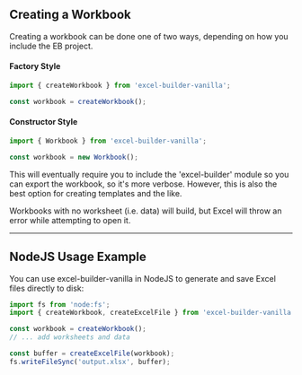 ## Creating a Workbook

Creating a workbook can be done one of two ways, depending on how you include the EB project.

#### Factory Style

```ts
import { createWorkbook } from 'excel-builder-vanilla';

const workbook = createWorkbook();
```

#### Constructor Style

```ts
import { Workbook } from 'excel-builder-vanilla';

const workbook = new Workbook();
```

This will eventually require you to include the 'excel-builder' module so you can export the workbook, so it's more verbose. However, this is also the best option for creating templates and the like.

Workbooks with no worksheet (i.e. data) will build, but Excel will throw an error while attempting to open it.

---

## NodeJS Usage Example

You can use excel-builder-vanilla in NodeJS to generate and save Excel files directly to disk:

```js
import fs from 'node:fs';
import { createWorkbook, createExcelFile } from 'excel-builder-vanilla';

const workbook = createWorkbook();
// ... add worksheets and data

const buffer = createExcelFile(workbook);
fs.writeFileSync('output.xlsx', buffer);
```